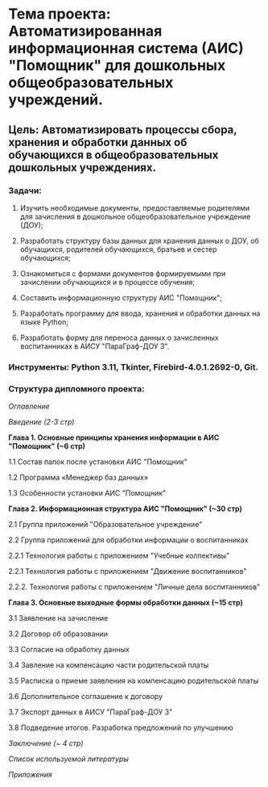 # **Тема проекта**: Автоматизированная информационная система (АИС) "Помощник" для дошкольных общеобразовательных учреждений. 
## **Цель**: Автоматизировать процессы сбора, хранения и обработки данных об обучающихся в общеобразовательных дошкольных учреждениях.  

### **Задачи**:   

1. Изучить необходимые документы, предоставляемые родителями для зачисления в дошкольное общеобразовательное учреждение (ДОУ);    

2. Разработать структуру базы данных для хранения данных о ДОУ, об обучащихся, родителей обучающихся, братьев и сестер обучающихся; 

3. Ознакомиться с формами документов формируемыми при зачислении обучающихся и в процессе обучения; 

4. Составить информационную структуру АИС "Помощник";   

5. Разработать программу для ввода, хранения и обработки данных на языке Python;  

6. Разработать форму для переноса данных о зачисленных воспитанниках в АИСУ "ПараГраф-ДОУ 3". 

### **Инструменты**: Python 3.11, Tkinter, Firebird-4.0.1.2692-0, Git.

### **Структура дипломного проекта**:   

_Оглавление_  

_Введение (2-3 стр)_ 

**Глава 1. Основные принципы хранения информации в АИС "Помощник" (~6 стр)**  

1.1 Состав папок после установки АИС "Помощник"  

1.2 Программа «Менеджер баз данных»  

1.3 Особенности установки АИС "Помощник"

**Глава 2. Информационная структура АИС "Помощник" (~30 стр)**  

2.1 Группа приложений "Образовательное учреждение" 

2.2 Группа приложений для обработки информации о воспитанниках 

2.2.1 Технология работы с приложением "Учебные коллективы"

2.2.1 Технология работы с приложением "Движение воспитанников"
  
2.2.2. Технология работы с приложением "Личные дела воспитанников" 

**Глава 3. Основные выходные формы обработки данных (~15 стр)** 

3.1 Заявление на зачисление  

3.2 Договор об образовании  

3.3 Согласие на обработку данных   

3.4 Завление на компенсацию части родительской платы 

3.5 Расписка о приеме заявления на компенсацию родительской платы

3.6 Дополнительное соглашение к договору  

3.7 Экспорт данных в АИСУ "ПараГраф-ДОУ 3"

3.8 Подведение итогов. Разработка предложений по улучшению   

_Заключение (~ 4 стр)_ 

_Список используемой литературы_ 

_Приложения_
